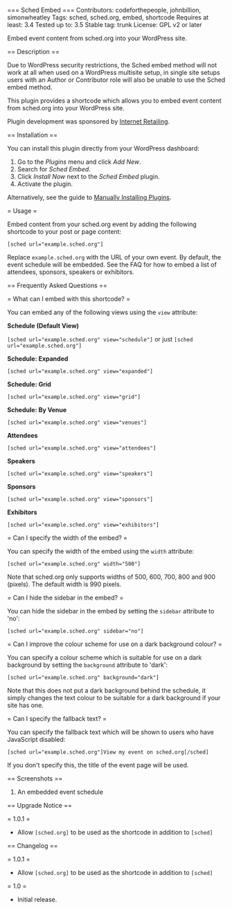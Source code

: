 === Sched Embed ===
Contributors: codeforthepeople, johnbillion, simonwheatley
Tags: sched, sched.org, embed, shortcode
Requires at least: 3.4
Tested up to: 3.5
Stable tag: trunk
License: GPL v2 or later

Embed event content from sched.org into your WordPress site.

== Description ==

Due to WordPress security restrictions, the Sched embed method will not work at all when used on a WordPress multisite setup, in single site setups users with an Author or Contributor role will also be unable to use the Sched embed method.

This plugin provides a shortcode which allows you to embed event content from sched.org into your WordPress site.

Plugin development was sponsored by [Internet Retailing](http://internetretailing.net).

== Installation ==

You can install this plugin directly from your WordPress dashboard:

 1. Go to the *Plugins* menu and click *Add New*.
 2. Search for *Sched Embed*.
 3. Click *Install Now* next to the *Sched Embed* plugin.
 4. Activate the plugin.

Alternatively, see the guide to [Manually Installing Plugins](http://codex.wordpress.org/Managing_Plugins#Manual_Plugin_Installation).

= Usage =

Embed content from your sched.org event by adding the following shortcode to your post or page content:

`[sched url="example.sched.org"]`

Replace `example.sched.org` with the URL of your own event. By default, the event schedule will be embedded. See the FAQ for how to embed a list of attendees, sponsors, speakers or exhibitors.

== Frequently Asked Questions ==

= What can I embed with this shortcode? =

You can embed any of the following views using the `view` attribute:

**Schedule (Default View)**

`[sched url="example.sched.org" view="schedule"]` or just `[sched url="example.sched.org"]`

**Schedule: Expanded**

`[sched url="example.sched.org" view="expanded"]`

**Schedule: Grid**

`[sched url="example.sched.org" view="grid"]`

**Schedule: By Venue**

`[sched url="example.sched.org" view="venues"]`

**Attendees**

`[sched url="example.sched.org" view="attendees"]`

**Speakers**

`[sched url="example.sched.org" view="speakers"]`

**Sponsors**

`[sched url="example.sched.org" view="sponsors"]`

**Exhibitors**

`[sched url="example.sched.org" view="exhibitors"]`

= Can I specify the width of the embed? =

You can specify the width of the embed using the `width` attribute:

`[sched url="example.sched.org" width="500"]`

Note that sched.org only supports widths of 500, 600, 700, 800 and 900 (pixels). The default width is 990 pixels.

= Can I hide the sidebar in the embed? =

You can hide the sidebar in the embed by setting the `sidebar` attribute to 'no':

`[sched url="example.sched.org" sidebar="no"]`

= Can I improve the colour scheme for use on a dark background colour? =

You can specify a colour scheme which is suitable for use on a dark background by setting the `background` attribute to 'dark':

`[sched url="example.sched.org" background="dark"]`

Note that this does not put a dark background behind the schedule, it simply changes the text colour to be suitable for a dark background if your site has one.

= Can I specify the fallback text? =

You can specify the fallback text which will be shown to users who have JavaScript disabled:

`[sched url="example.sched.org"]View my event on sched.org[/sched]`

If you don't specify this, the title of the event page will be used.

== Screenshots ==

1. An embedded event schedule

== Upgrade Notice ==

= 1.0.1 =
* Allow `[sched.org]` to be used as the shortcode in addition to `[sched]`

== Changelog ==

= 1.0.1 =
* Allow `[sched.org]` to be used as the shortcode in addition to `[sched]`

= 1.0 =
* Initial release.
